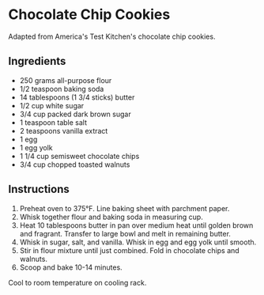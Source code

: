 # Chocolate Chip Cookies

Adapted from America's Test Kitchen's chocolate chip cookies.

## Ingredients

- 250 grams all-purpose flour
- 1/2 teaspoon baking soda
- 14 tablespoons (1 3/4 sticks) butter
- 1/2 cup white sugar
- 3/4 cup packed dark brown sugar
- 1 teaspoon table salt
- 2 teaspoons vanilla extract
- 1 egg
- 1 egg yolk
- 1 1/4 cup semisweet chocolate chips
- 3/4 cup chopped toasted walnuts

## Instructions

1. Preheat oven to 375°F. Line baking sheet with parchment paper.
2. Whisk together flour and baking soda in measuring cup.
3. Heat 10 tablespoons butter in pan over medium heat until golden brown and fragrant. Transfer to large bowl and melt in remaining butter.
4. Whisk in sugar, salt, and vanilla. Whisk in egg and egg yolk until smooth.
5. Stir in flour mixture until just combined. Fold in chocolate chips and walnuts.
6. Scoop and bake 10-14 minutes.

Cool to room temperature on cooling rack.
